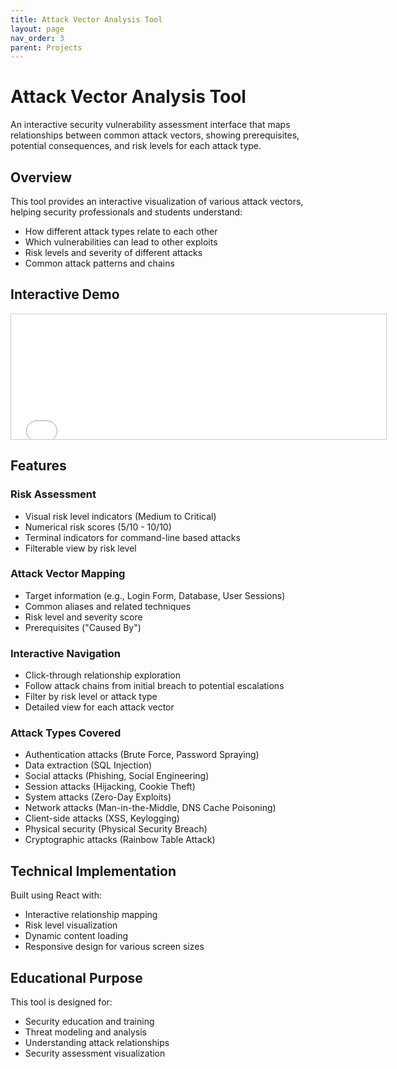 ```yaml
---
title: Attack Vector Analysis Tool
layout: page
nav_order: 3
parent: Projects
---
```

# Attack Vector Analysis Tool

An interactive security vulnerability assessment interface that maps relationships between common attack vectors, showing prerequisites, potential consequences, and risk levels for each attack type.

## Overview

This tool provides an interactive visualization of various attack vectors, helping security professionals and students understand:
- How different attack types relate to each other
- Which vulnerabilities can lead to other exploits
- Risk levels and severity of different attacks
- Common attack patterns and chains

## Interactive Demo

<iframe
  src="../assets/trex.html"
  width="600"
  height="200"
  style="border: 1px solid #ccc;"
></iframe>


## Features

### Risk Assessment
- Visual risk level indicators (Medium to Critical)
- Numerical risk scores (5/10 - 10/10)
- Terminal indicators for command-line based attacks
- Filterable view by risk level

### Attack Vector Mapping
- Target information (e.g., Login Form, Database, User Sessions)
- Common aliases and related techniques
- Risk level and severity score
- Prerequisites ("Caused By")

### Interactive Navigation


- Click-through relationship exploration
- Follow attack chains from initial breach to potential escalations
- Filter by risk level or attack type
- Detailed view for each attack vector

### Attack Types Covered


- Authentication attacks (Brute Force, Password Spraying)
- Data extraction (SQL Injection)
- Social attacks (Phishing, Social Engineering)
- Session attacks (Hijacking, Cookie Theft)
- System attacks (Zero-Day Exploits)
- Network attacks (Man-in-the-Middle, DNS Cache Poisoning)
- Client-side attacks (XSS, Keylogging)
- Physical security (Physical Security Breach)
- Cryptographic attacks (Rainbow Table Attack)

## Technical Implementation

Built using React with:

- Interactive relationship mapping
- Risk level visualization
- Dynamic content loading
- Responsive design for various screen sizes

## Educational Purpose

This tool is designed for:

- Security education and training
- Threat modeling and analysis
- Understanding attack relationships
- Security assessment visualization

